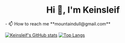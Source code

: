 <h1 align="center">Hi 👋, I'm Keinsleif</h1>
- 📫 How to reach me **mountaindull@gmail.com**

[![Keinsleif's GitHub stats](https://github-readme-stats-theta-weld.vercel.app/api?username=Keinsleif&count_private=true)](https://github.com/anuraghazra/github-readme-stats)
[![Top Langs](https://github-readme-stats-theta-weld.vercel.app/api/top-langs/?username=Keinsleif&layout=donut&count_private=true)](https://github.com/anuraghazra/github-readme-stats)
